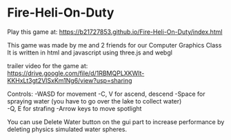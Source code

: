 # Fire-Heli-On-Duty

Play this game at: https://b21727853.github.io/Fire-Heli-On-Duty/index.html

This game  was made by me and 2 friends for our Computer Graphics Class
It is written in html and javascript using three.js and webgl

trailer video for the  game at:  https://drive.google.com/file/d/1RBMQPLXKWlt-KKHxLt3gt2VISxKm1Ng6/view?usp=sharing

Controls:
-WASD for movement
-C, V for ascend, descend
-Space for spraying water (you have  to  go over the  lake to collect water)\
-Q, E for strafing
-Arrow keys to move spotlight

You can use Delete Water button on the gui part to increase performance by deleting physics simulated water spheres.
